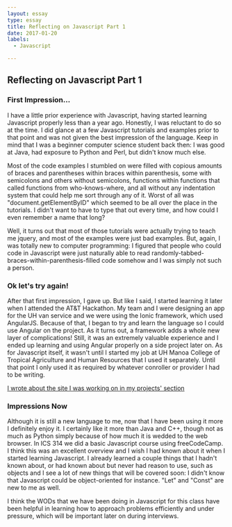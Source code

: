 ```yaml
---
layout: essay
type: essay
title: Reflecting on Javascript Part 1
date: 2017-01-20
labels:
  - Javascript

---
```

## Reflecting on Javascript Part 1

### First Impression...
I have a little prior experience with Javascript, having started learning Javascript properly less than a year ago. Honestly, I was reluctant to do so at the time. I did glance at a few Javascript tutorials and examples prior to that point and was not given the best impression of the language. Keep in mind that I was a beginner computer science student back then: I was good at Java, had exposure to Python and Perl, but didn't know much else. 

Most of the code examples I stumbled on were filled with copious amounts of braces and parentheses within braces within parenthesis, some with semicolons and others without semicolons, functions within functions that called functions from who-knows-where, and all without any indentation system that could help me sort through any of it. Worst of all was "document.getElementByID" which seemed to be all over the place in the tutorials. I didn't want to have to type that out every time, and how could I even remember a name that long?

Well, it turns out that most of those tutorials were actually trying to teach me jquery, and most of the examples were just bad examples. But, again, I was totally new to computer programming: I figured that people who could code in Javascript were just naturally able to read randomly-tabbed-braces-within-parenthesis-filled code somehow and I was simply not such a person.

### Ok let's try again!

After that first impression, I gave up. But like I said, I started learning it later when I attended the AT&T Hackathon. My team and I were designing an app for the UH van service and we were using the Ionic framework, which used AngularJS. Because of that, I began to try and learn the language so I could use Angular on the project. As it turns out, a framework adds a whole new layer of complications! Still, it was an extremely valuable experience and I ended up learning and using Angular properly on a side project later on. As for Javascript itself, it wasn't until I started my job at UH Manoa College of Tropical Agriculture and Human Resources that I used it  separately. Until that point I only used it as required by whatever conroller or provider I had to be writing.

[I wrote about the site I was working on in my projects' section](https://alexcw234.github.io/projects/hawaiiancane)

### Impressions Now

Although it is still a new language to me, now that I have been using it more I definitely enjoy it. I certainly like it more than Java and C++, though not as much as Python simply because of how much it is wedded to the web browser. In ICS 314 we did a basic Javascript course using freeCodeCamp. I think this was an excellent overview and I wish I had known about it when I started learning Javascript. I already learned a couple things that I hadn't known about, or had known about but never had reason to use, such as objects and I see a lot of new things that will be covered soon: I didn't know that Javascript could be object-oriented for instance. "Let" and "Const" are new to me as well.

I think the WODs that we have been doing in Javascript for this class have been helpful in learning how to approach problems efficiently and under pressure, which will be important later on during interviews. 



